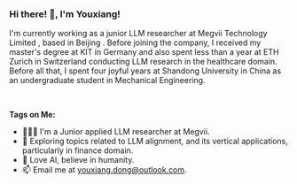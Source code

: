 <!--
**Dong237/Dong237** is a ✨ _special_ ✨ repository because its `README.md` (this file) appears on your GitHub profile.

Here are some ideas to get you started:

- 🔭 I’m currently working on ...
- 🌱 I’m currently learning ...
- 👯 I’m looking to collaborate on ...
- 🤔 I’m looking for help with ...
- 💬 Ask me about ...
- 📫 How to reach me: ...
- 😄 Pronouns: ...
- ⚡ Fun fact: ...
-->

<!-- <h3 title="hehehe"> Hi there! 👋</h3> -->

<h3 title="hehehe"> Hi there! 👋, I'm Youxiang!</h3>

<!--
<a href="https://www.linkedin.com/in/youxiang-dong-6986bb211/">
  <img align="left" alt="Youxiang's LinkdeIn" width="24px" src="https://cdn.jsdelivr.net/npm/simple-icons@v3/icons/linkedin.svg" />
</a>
-->

I'm currently working as a junior LLM researcher at Megvii Technology Limited , based in Beijing . Before joining the company, I received my master's degree at KIT in Germany and also spent less than a year at ETH Zurich in Switzerland conducting LLM research in the healthcare domain. Before all that, I spent four joyful years at Shandong University in China as an undergraduate student in Mechanical Engineering.

<br />

**Tags on Me:**

- 👨🏽‍💻 I'm a Junior applied LLM researcher at Megvii.
- 🌱 Exploring topics related to LLM alignment, and its vertical applications, particularly in finance domain.
- 🧑 Love AI, believe in humanity.
- 📫 Email me at [youxiang.dong@outlook.com](youxiang.dong@outlook.com).

